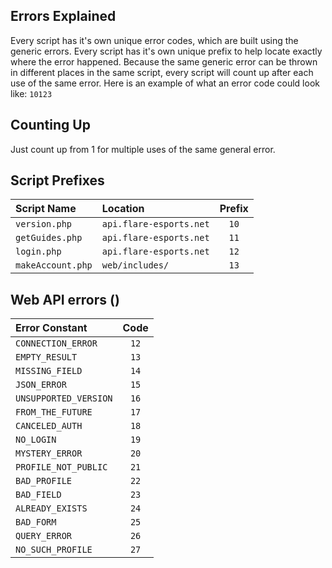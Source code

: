 ## Errors Explained
Every script has it's own unique error codes, which are built using the generic
errors. Every script has it's own unique prefix to help locate exactly where
the error happened. Because the same generic error can be thrown in different
places in the same script, every script will count up after each use of the
same error. Here is an example of what an error code could look like: `10123`

## Counting Up
Just count up from 1 for multiple uses of the same general error.

## Script Prefixes

|    Script Name    |        Location         | Prefix |
| :---              | :---                    | :---:  |
| `version.php`     | `api.flare-esports.net` |  `10`  |
| `getGuides.php`   | `api.flare-esports.net` |  `11`  |
| `login.php`       | `api.flare-esports.net` |  `12`  |
| `makeAccount.php` | `web/includes/`         |  `13`  |

## Web API errors ()

|    Error Constant     | Code  |
| :---                  | :---: |
| `CONNECTION_ERROR`    | `12`  |
| `EMPTY_RESULT`        | `13`  |
| `MISSING_FIELD`       | `14`  |
| `JSON_ERROR`          | `15`  |
| `UNSUPPORTED_VERSION` | `16`  |
| `FROM_THE_FUTURE`     | `17`  |
| `CANCELED_AUTH`       | `18`  |
| `NO_LOGIN`            | `19`  |
| `MYSTERY_ERROR`       | `20`  |
| `PROFILE_NOT_PUBLIC`  | `21`  |
| `BAD_PROFILE`         | `22`  |
| `BAD_FIELD`           | `23`  |
| `ALREADY_EXISTS`      | `24`  |
| `BAD_FORM`            | `25`  |
| `QUERY_ERROR`         | `26`  |
| `NO_SUCH_PROFILE`     | `27`  |

